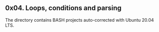 ## 0x04. Loops, conditions and parsing

The directory contains BASH projects auto-corrected with Ubuntu 20.04 LTS.

